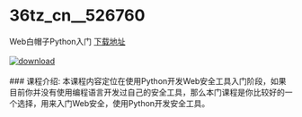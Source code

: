 # 36tz_cn__526760
Web白帽子Python入门
[下载地址](http://www.36tz.cn/article/526760 "下载地址")
<br/></br>[![download](http://36tz.cn/muke_img/2019_08_356-32-300x188.jpg "下载地址")](http://www.36tz.cn/article/526760 "下载地址")
<br/></br>### 课程介绍:
本课程内容定位在使用Python开发Web安全工具入门阶段，如果目前你并没有使用编程语言开发过自己的安全工具，那么本门课程是你比较好的一个选择，用来入门Web安全，使用Python开发安全工具。


